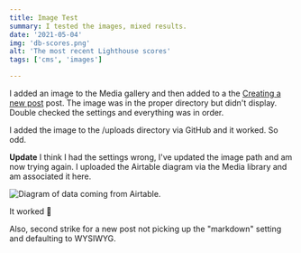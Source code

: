 ```yaml
---
title: Image Test
summary: I tested the images, mixed results.
date: '2021-05-04'
img: 'db-scores.png'
alt: 'The most recent Lighthouse scores'
tags: ['cms', 'images']

---
```

I added an image to the Media gallery and then added to a the [Creating a new post](/posts/creating-a-new-post/) post. The image was in the proper directory but didn't display. Double checked the settings and everything was in order.

I added the image to the /uploads directory via GitHub and it worked. So odd.

**Update** I think I had the settings wrong, I've updated the image path and am now trying again. I uploaded the Airtable diagram via the Media library and am associated it here.

![Diagram of data coming from Airtable.](/uploads/diagram-airtable.png)

It worked 🎉

Also, second strike for a new post not picking up the "markdown" setting and defaulting to WYSIWYG.
